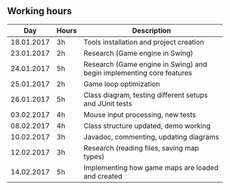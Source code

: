 ## Working hours
Day | Hours | Description
--------------- | ----- | ------
18.01.2017 | 3h | Tools installation and project creation
23.01.2017 | 2h | Research (Game engine in Swing)
24.01.2017 | 5h | Research (Game engine in Swing) and begin implementing core features
25.01.2017 | 2h | Game loop optimization
26.01.2017 | 5h | Class diagram, testing different setups and JUnit tests
03.02.2017 | 4h | Mouse input processing, new tests
08.02.2017 | 4h | Class structure updated, demo working
10.02.2017 | 3h | Javadoc, commenting, updating diagrams
12.02.2017 | 3h | Research (reading files, saving map types)
14.02.2017 | 5h | Implementing how game maps are loaded and created
